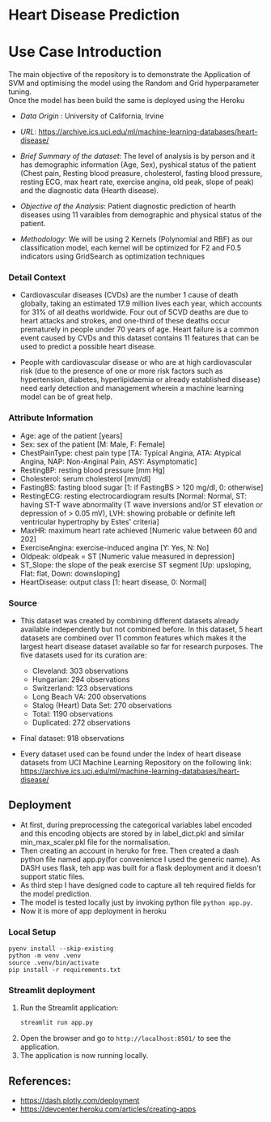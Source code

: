 # Heart Disease Prediction
# Use Case Introduction

<p>The main objective of the repository is to demonstrate the Application of SVM and optimising the model using the Random and Grid hyperparameter tuning. <br>
Once the model has been build the same is deployed using the Heroku</p> 


- *Data Origin* : University of California, Irvine
- *URL*: https://archive.ics.uci.edu/ml/machine-learning-databases/heart-disease/

- *Brief Summary of the dataset*: The level of analysis is by person and it has demographic information (Age, Sex), pyshical status of the patient (Chest pain, Resting blood preasure, cholesterol, fasting blood pressure, resting ECG, max heart rate, exercise angina, old peak, slope of peak) and the diagnostic data (Hearth disease).

- *Objective of the Analysis*: Patient diagnostic prediction of hearth diseases using 11 varaibles from demographic and physical status of the patient.

- *Methodology*: We will be using 2 Kernels (Polynomial and RBF) as our classification model, each kernel will be optimized for F2 and F0.5 indicators using GridSearch as optimization techniques


### Detail Context
- Cardiovascular diseases (CVDs) are the number 1 cause of death globally, taking an estimated 17.9 million lives each year, which accounts for 31% of all deaths worldwide. Four out of 5CVD deaths are due to heart attacks and strokes, and one-third of these deaths occur prematurely in people under 70 years of age. Heart failure is a common event caused by CVDs and this dataset contains 11 features that can be used to predict a possible heart disease.

- People with cardiovascular disease or who are at high cardiovascular risk (due to the presence of one or more risk factors such as hypertension, diabetes, hyperlipidaemia or already established disease) need early detection and management wherein a machine learning model can be of great help.

### Attribute Information

- Age: age of the patient [years]
- Sex: sex of the patient [M: Male, F: Female]
- ChestPainType: chest pain type [TA: Typical Angina, ATA: Atypical Angina, NAP: Non-Anginal Pain, ASY: Asymptomatic]
- RestingBP: resting blood pressure [mm Hg]
- Cholesterol: serum cholesterol [mm/dl]
- FastingBS: fasting blood sugar [1: if FastingBS > 120 mg/dl, 0: otherwise]
- RestingECG: resting electrocardiogram results [Normal: Normal, ST: having ST-T wave abnormality (T wave inversions and/or ST elevation or depression of > 0.05 mV), LVH: showing probable or definite left ventricular hypertrophy by Estes' criteria]
- MaxHR: maximum heart rate achieved [Numeric value between 60 and 202]
- ExerciseAngina: exercise-induced angina [Y: Yes, N: No]
- Oldpeak: oldpeak = ST [Numeric value measured in depression]
- ST_Slope: the slope of the peak exercise ST segment [Up: upsloping, Flat: flat, Down: downsloping]
- HeartDisease: output class [1: heart disease, 0: Normal]

### Source
- This dataset was created by combining different datasets already available independently but not combined before. In this dataset, 5 heart datasets are combined over 11 common features which makes it the largest heart disease dataset available so far for research purposes. The five datasets used for its curation are:

    - Cleveland: 303 observations
    - Hungarian: 294 observations
    - Switzerland: 123 observations
    - Long Beach VA: 200 observations
    - Stalog (Heart) Data Set: 270 observations
    - Total: 1190 observations
    - Duplicated: 272 observations

- Final dataset: 918 observations

- Every dataset used can be found under the Index of heart disease datasets from UCI Machine Learning Repository on the following link: https://archive.ics.uci.edu/ml/machine-learning-databases/heart-disease/

## Deployment
- At first, during preprocessing the categorical variables label encoded and this encoding objects are stored by in label_dict.pkl and similar min_max_scaler.pkl file for the normalisation. 
- Then creating an account in heruko for free. Then created a dash python file named app.py(for convenience I used the generic name). As DASH uses flask, teh app was built for a flask deployment and it doesn't support static files.
- As third step I have designed code to capture all teh required fields for the model prediction.
- The model is tested locally just by invoking python file `python app.py`. 
- Now it is more of app deployment in heroku

### Local Setup 

```
pyenv install --skip-existing
python -m venv .venv
source .venv/bin/activate
pip install -r requirements.txt
```

### Streamlit deployment

1. Run the Streamlit application:
    ```bash
    streamlit run app.py
    ```
2. Open the browser and go to `http://localhost:8501/` to see the application.
3. The application is now running locally.
   
## References:
- https://dash.plotly.com/deployment
- https://devcenter.heroku.com/articles/creating-apps



